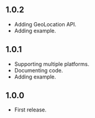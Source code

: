 ## 1.0.2
- Adding GeoLocation API.
- Adding example.

## 1.0.1
- Supporting multiple platforms.
- Documenting code.
- Adding example.

## 1.0.0
- First release.
